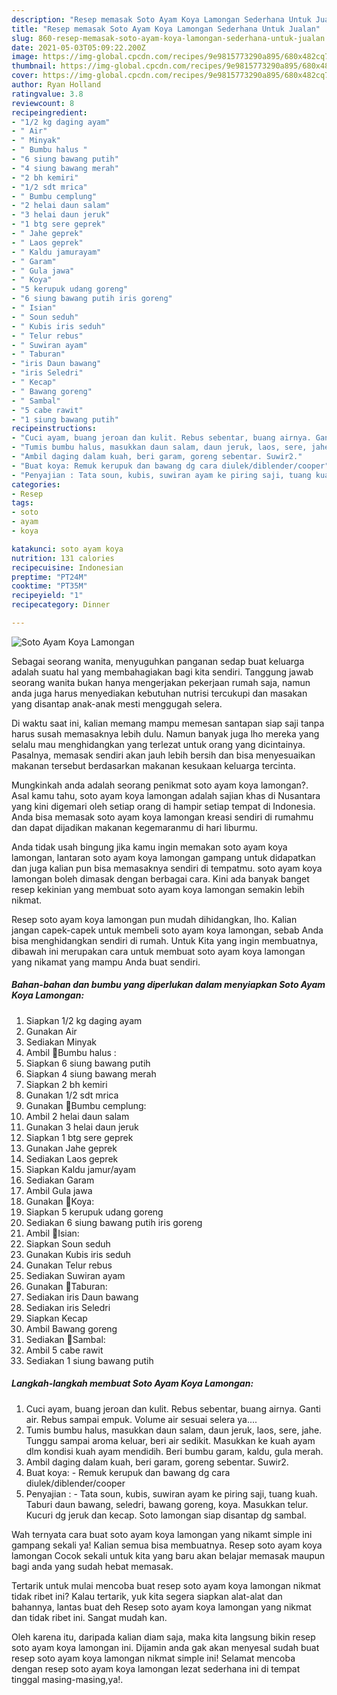 ```yaml
---
description: "Resep memasak Soto Ayam Koya Lamongan Sederhana Untuk Jualan"
title: "Resep memasak Soto Ayam Koya Lamongan Sederhana Untuk Jualan"
slug: 860-resep-memasak-soto-ayam-koya-lamongan-sederhana-untuk-jualan
date: 2021-05-03T05:09:22.200Z
image: https://img-global.cpcdn.com/recipes/9e9815773290a895/680x482cq70/soto-ayam-koya-lamongan-foto-resep-utama.jpg
thumbnail: https://img-global.cpcdn.com/recipes/9e9815773290a895/680x482cq70/soto-ayam-koya-lamongan-foto-resep-utama.jpg
cover: https://img-global.cpcdn.com/recipes/9e9815773290a895/680x482cq70/soto-ayam-koya-lamongan-foto-resep-utama.jpg
author: Ryan Holland
ratingvalue: 3.8
reviewcount: 8
recipeingredient:
- "1/2 kg daging ayam"
- " Air"
- " Minyak"
- " Bumbu halus "
- "6 siung bawang putih"
- "4 siung bawang merah"
- "2 bh kemiri"
- "1/2 sdt mrica"
- " Bumbu cemplung"
- "2 helai daun salam"
- "3 helai daun jeruk"
- "1 btg sere geprek"
- " Jahe geprek"
- " Laos geprek"
- " Kaldu jamurayam"
- " Garam"
- " Gula jawa"
- " Koya"
- "5 kerupuk udang goreng"
- "6 siung bawang putih iris goreng"
- " Isian"
- " Soun seduh"
- " Kubis iris seduh"
- " Telur rebus"
- " Suwiran ayam"
- " Taburan"
- "iris Daun bawang"
- "iris Seledri"
- " Kecap"
- " Bawang goreng"
- " Sambal"
- "5 cabe rawit"
- "1 siung bawang putih"
recipeinstructions:
- "Cuci ayam, buang jeroan dan kulit. Rebus sebentar, buang airnya. Ganti air. Rebus sampai empuk. Volume air sesuai selera ya...."
- "Tumis bumbu halus, masukkan daun salam, daun jeruk, laos, sere, jahe. Tunggu sampai aroma keluar, beri air sedikit. Masukkan ke kuah ayam dlm kondisi kuah ayam mendidih. Beri bumbu garam, kaldu, gula merah."
- "Ambil daging dalam kuah, beri garam, goreng sebentar. Suwir2."
- "Buat koya: Remuk kerupuk dan bawang dg cara diulek/diblender/cooper"
- "Penyajian : Tata soun, kubis, suwiran ayam ke piring saji, tuang kuah. Taburi daun bawang, seledri, bawang goreng, koya. Masukkan telur. Kucuri dg jeruk dan kecap. Soto lamongan siap disantap dg sambal."
categories:
- Resep
tags:
- soto
- ayam
- koya

katakunci: soto ayam koya 
nutrition: 131 calories
recipecuisine: Indonesian
preptime: "PT24M"
cooktime: "PT35M"
recipeyield: "1"
recipecategory: Dinner

---
```



![Soto Ayam Koya Lamongan](https://img-global.cpcdn.com/recipes/9e9815773290a895/680x482cq70/soto-ayam-koya-lamongan-foto-resep-utama.jpg)

Sebagai seorang wanita, menyuguhkan panganan sedap buat keluarga adalah suatu hal yang membahagiakan bagi kita sendiri. Tanggung jawab seorang  wanita bukan hanya mengerjakan pekerjaan rumah saja, namun anda juga harus menyediakan kebutuhan nutrisi tercukupi dan masakan yang disantap anak-anak mesti menggugah selera.

Di waktu  saat ini, kalian memang mampu memesan santapan siap saji tanpa harus susah memasaknya lebih dulu. Namun banyak juga lho mereka yang selalu mau menghidangkan yang terlezat untuk orang yang dicintainya. Pasalnya, memasak sendiri akan jauh lebih bersih dan bisa menyesuaikan makanan tersebut berdasarkan makanan kesukaan keluarga tercinta. 



Mungkinkah anda adalah seorang penikmat soto ayam koya lamongan?. Asal kamu tahu, soto ayam koya lamongan adalah sajian khas di Nusantara yang kini digemari oleh setiap orang di hampir setiap tempat di Indonesia. Anda bisa memasak soto ayam koya lamongan kreasi sendiri di rumahmu dan dapat dijadikan makanan kegemaranmu di hari liburmu.

Anda tidak usah bingung jika kamu ingin memakan soto ayam koya lamongan, lantaran soto ayam koya lamongan gampang untuk didapatkan dan juga kalian pun bisa memasaknya sendiri di tempatmu. soto ayam koya lamongan boleh dimasak dengan berbagai cara. Kini ada banyak banget resep kekinian yang membuat soto ayam koya lamongan semakin lebih nikmat.

Resep soto ayam koya lamongan pun mudah dihidangkan, lho. Kalian jangan capek-capek untuk membeli soto ayam koya lamongan, sebab Anda bisa menghidangkan sendiri di rumah. Untuk Kita yang ingin membuatnya, dibawah ini merupakan cara untuk membuat soto ayam koya lamongan yang nikamat yang mampu Anda buat sendiri.

<!--inarticleads1-->

##### Bahan-bahan dan bumbu yang diperlukan dalam menyiapkan Soto Ayam Koya Lamongan:

1. Siapkan 1/2 kg daging ayam
1. Gunakan  Air
1. Sediakan  Minyak
1. Ambil  🌷Bumbu halus :
1. Siapkan 6 siung bawang putih
1. Siapkan 4 siung bawang merah
1. Siapkan 2 bh kemiri
1. Gunakan 1/2 sdt mrica
1. Gunakan  🌷Bumbu cemplung:
1. Ambil 2 helai daun salam
1. Gunakan 3 helai daun jeruk
1. Siapkan 1 btg sere geprek
1. Gunakan  Jahe geprek
1. Sediakan  Laos geprek
1. Siapkan  Kaldu jamur/ayam
1. Sediakan  Garam
1. Ambil  Gula jawa
1. Gunakan  🌷Koya:
1. Siapkan 5 kerupuk udang goreng
1. Sediakan 6 siung bawang putih iris goreng
1. Ambil  🌷Isian:
1. Siapkan  Soun seduh
1. Gunakan  Kubis iris seduh
1. Gunakan  Telur rebus
1. Sediakan  Suwiran ayam
1. Gunakan  🌷Taburan:
1. Sediakan iris Daun bawang
1. Sediakan iris Seledri
1. Siapkan  Kecap
1. Ambil  Bawang goreng
1. Sediakan  🌷Sambal:
1. Ambil 5 cabe rawit
1. Sediakan 1 siung bawang putih




<!--inarticleads2-->

##### Langkah-langkah membuat Soto Ayam Koya Lamongan:

1. Cuci ayam, buang jeroan dan kulit. Rebus sebentar, buang airnya. Ganti air. Rebus sampai empuk. Volume air sesuai selera ya....
1. Tumis bumbu halus, masukkan daun salam, daun jeruk, laos, sere, jahe. Tunggu sampai aroma keluar, beri air sedikit. Masukkan ke kuah ayam dlm kondisi kuah ayam mendidih. Beri bumbu garam, kaldu, gula merah.
1. Ambil daging dalam kuah, beri garam, goreng sebentar. Suwir2.
1. Buat koya: - Remuk kerupuk dan bawang dg cara diulek/diblender/cooper
1. Penyajian : - Tata soun, kubis, suwiran ayam ke piring saji, tuang kuah. Taburi daun bawang, seledri, bawang goreng, koya. Masukkan telur. Kucuri dg jeruk dan kecap. Soto lamongan siap disantap dg sambal.




Wah ternyata cara buat soto ayam koya lamongan yang nikamt simple ini gampang sekali ya! Kalian semua bisa membuatnya. Resep soto ayam koya lamongan Cocok sekali untuk kita yang baru akan belajar memasak maupun bagi anda yang sudah hebat memasak.

Tertarik untuk mulai mencoba buat resep soto ayam koya lamongan nikmat tidak ribet ini? Kalau tertarik, yuk kita segera siapkan alat-alat dan bahannya, lantas buat deh Resep soto ayam koya lamongan yang nikmat dan tidak ribet ini. Sangat mudah kan. 

Oleh karena itu, daripada kalian diam saja, maka kita langsung bikin resep soto ayam koya lamongan ini. Dijamin anda gak akan menyesal sudah buat resep soto ayam koya lamongan nikmat simple ini! Selamat mencoba dengan resep soto ayam koya lamongan lezat sederhana ini di tempat tinggal masing-masing,ya!.

